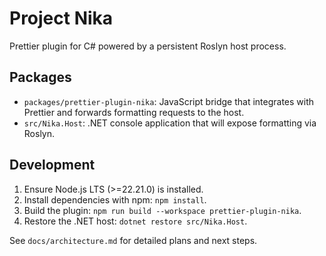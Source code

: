 # Project Nika

Prettier plugin for C# powered by a persistent Roslyn host process.

## Packages

- `packages/prettier-plugin-nika`: JavaScript bridge that integrates with Prettier and forwards formatting requests to the host.
- `src/Nika.Host`: .NET console application that will expose formatting via Roslyn.

## Development

1. Ensure Node.js LTS (>=22.21.0) is installed.
2. Install dependencies with npm: `npm install`.
3. Build the plugin: `npm run build --workspace prettier-plugin-nika`.
4. Restore the .NET host: `dotnet restore src/Nika.Host`.

See `docs/architecture.md` for detailed plans and next steps.
